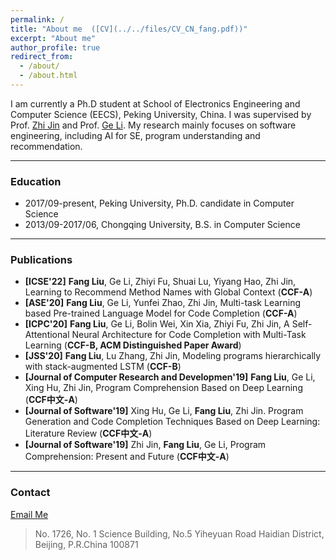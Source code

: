 ```yaml
---
permalink: /
title: "About me  ([CV](../../files/CV_CN_fang.pdf))"
excerpt: "About me"
author_profile: true
redirect_from: 
  - /about/
  - /about.html
---
```


I am currently a Ph.D student at School of Electronics Engineering and Computer Science (EECS), Peking University, China. I was supervised by Prof. [Zhi Jin](http://faculty.pku.edu.cn/zhijin/en/index.htm) and Prof. [Ge Li](https://ligechina.github.io/). My research mainly focuses on software engineering, including AI for SE, program understanding and recommendation.

---

### Education

- 2017/09-present, Peking University, Ph.D. candidate in Computer Science
- 2013/09-2017/06, Chongqing University, B.S. in Computer Science

---

### Publications
- **[ICSE'22]** **Fang Liu**, Ge Li, Zhiyi Fu, Shuai Lu, Yiyang Hao, Zhi Jin, Learning to Recommend Method Names with Global Context (**CCF-A**)
- **[ASE'20]** **Fang Liu**, Ge Li, Yunfei Zhao, Zhi Jin, Multi-task Learning based Pre-trained Language Model for Code Completion (**CCF-A**)
- **[ICPC'20]** **Fang Liu**, Ge Li, Bolin Wei, Xin Xia, Zhiyi Fu, Zhi Jin, A Self-Attentional Neural Architecture for Code Completion with Multi-Task Learning (**CCF-B, ACM Distinguished Paper Award**) 
- **[JSS'20]** **Fang Liu**, Lu Zhang, Zhi Jin, Modeling programs hierarchically with stack-augmented LSTM (**CCF-B**) 
- **[Journal of Computer Research and Developmen'19]** **Fang Liu**, Ge Li, Xing Hu, Zhi Jin, Program Comprehension Based on Deep Learning (**CCF中文-A**)
- **[Journal of Software'19]** Xing Hu, Ge Li, **Fang Liu**, Zhi Jin. Program Generation and Code Completion Techniques Based on Deep Learning: Literature Review (**CCF中文-A**)
- **[Journal of Software'19]** Zhi Jin, **Fang Liu**, Ge Li, Program Comprehension: Present and Future (**CCF中文-A**)

---

### Contact

[Email Me](mailto:pku.fangliu@gmail.com) 
> No. 1726, No. 1 Science Building, No.5 Yiheyuan Road Haidian District, Beijing, P.R.China 100871
